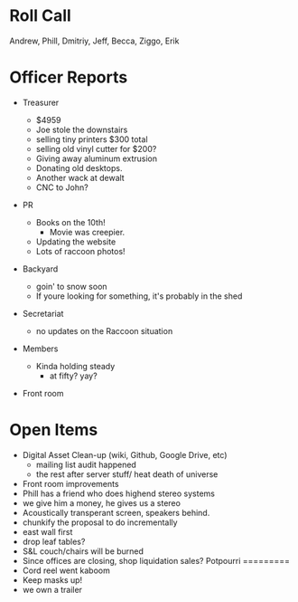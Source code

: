 Roll Call
=========
Andrew, Phill, Dmitriy, Jeff, Becca, Ziggo, Erik
  
Officer Reports
===============
- Treasurer
  - $4959
  - Joe stole the downstairs
  - selling tiny printers $300 total
  - selling old vinyl cutter for $200?
  - Giving away aluminum extrusion
  - Donating old desktops.
  - Another wack at dewalt
  - CNC to John?
  
- PR
  - Books on the 10th!
    - Movie was creepier.
  - Updating the website
  - Lots of raccoon photos!
- Backyard
  - goin' to snow soon
  - If youre looking for something, it's probably in the shed
- Secretariat
  - no updates on the Raccoon situation
- Members
  - Kinda holding steady
    - at fifty? yay?
- Front room
  
Open Items
==========
- Digital Asset Clean-up (wiki, Github, Google Drive, etc)
  - mailing list audit happened
  - the rest after server stuff/ heat death of universe
- Front room improvements
 - Phill has a friend who does highend stereo systems
  - we give him a money, he gives us a stereo
  - Acoustically transperant screen, speakers behind.
 - chunkify the proposal to do incrementally
  - east wall first
   - drop leaf tables?
   - S&L couch/chairs will be burned
   - Since offices are closing, shop liquidation sales?
Potpourri
=========
- Cord reel went kaboom
- Keep masks up!
- we own a trailer
